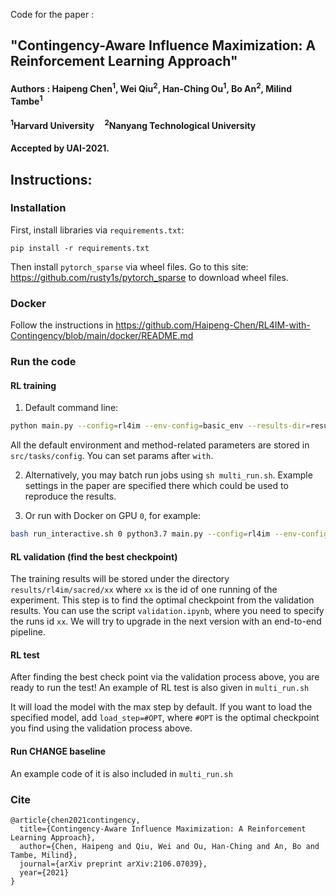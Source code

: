 Code for the paper :
## "Contingency-Aware Influence Maximization: A Reinforcement Learning Approach"

#### Authors : Haipeng Chen<sup>1</sup>, Wei Qiu<sup>2</sup>, Han-Ching Ou<sup>1</sup>, Bo An<sup>2</sup>, Milind Tambe<sup>1</sup>
#### <sup>1</sup>Harvard University &nbsp; &nbsp; <sup>2</sup>Nanyang Technological University

#### Accepted by UAI-2021.


## Instructions:
### Installation

First, install libraries via `requirements.txt`:
```
pip install -r requirements.txt 
```

Then install `pytorch_sparse` via wheel files. Go to this site: https://github.com/rusty1s/pytorch_sparse to download wheel files.

### Docker

Follow the instructions in https://github.com/Haipeng-Chen/RL4IM-with-Contingency/blob/main/docker/README.md


### Run the code
#### RL training
1. Default command line:
```bash
python main.py --config=rl4im --env-config=basic_env --results-dir=results with lr=1e-3
```
All the default environment and method-related parameters are stored in `src/tasks/config`. You can set params after `with`.

2. Alternatively, you may batch run jobs using `sh multi_run.sh`. Example settings in the paper are specified there which could be used to reproduce the results.  

3. Or run with Docker on GPU `0`, for example:

```bash
bash run_interactive.sh 0 python3.7 main.py --config=rl4im --env-config=basic_env --results-dir=results with lr=1e-3
```

#### RL validation (find the best checkpoint)
The training results will be stored under the directory `results/rl4im/sacred/xx` where `xx` is the id of one running of the experiment.
This step is to find the optimal checkpoint from the validation results. You can use the script `validation.ipynb`, where you need to specify the runs id `xx`. We will try to upgrade in the next version with an end-to-end pipeline.


#### RL test

After finding the best check point via the validation process above, you are ready to run the test! An example of RL test is also given in `multi_run.sh`

It will load the model with the max step by default. If you want to load the specified model, add `load_step=#OPT`, where `#OPT` is the optimal checkpoint you find using the validation process above. 


#### Run CHANGE baseline
An example code of it is also included in `multi_run.sh`

### Cite

```
@article{chen2021contingency,
  title={Contingency-Aware Influence Maximization: A Reinforcement Learning Approach},
  author={Chen, Haipeng and Qiu, Wei and Ou, Han-Ching and An, Bo and Tambe, Milind},
  journal={arXiv preprint arXiv:2106.07039},
  year={2021}
}
```


